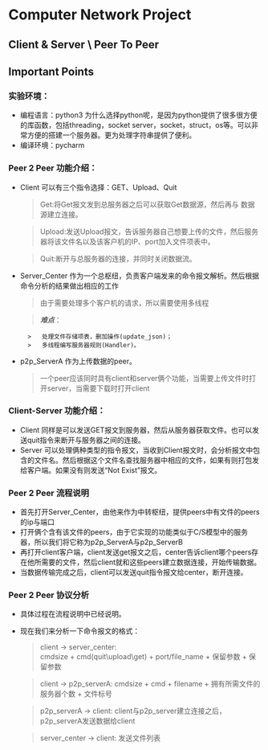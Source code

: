# Computer Network Project
Client & Server \\ Peer To Peer
-----------
## Important Points
###		实验环境：
-	编程语言：python3
	为什么选择python呢，是因为python提供了很多很方便的库函数，包括threading，socket
server，socket，struct，os等。可以非常方便的搭建一个服务器。更为处理字符串提供了便利。
-	编译环境：pycharm
###	Peer 2 Peer 功能介绍：
- Client 可以有三个指令选择：GET、Upload、Quit
	>	Get:将Get报文发到总服务器之后可以获取Get数据源，然后再与		数据源建立连接。
	
	>	Upload:发送Upload报文，告诉服务器自己想要上传的文件，然后服务器将该文件名以及该客户机的IP、port加入文件项表中。
	
	>	Quit:断开与总服务器的连接，并同时关闭数据流。
	
- Server_Center 作为一个总枢纽，负责客户端发来的命令报文解析。然后根据命令分析的结果做出相应的工作
	>	由于需要处理多个客户机的请求，所以需要使用多线程
	
	>	_**难点**_：
	
		>	处理文件存储项表，删加操作(update_json)；
		>	多线程编写服务器规则(Handler)。
- p2p_ServerA 作为上传数据的peer。
	>  一个peer应该同时具有client和server俩个功能，当需要上传文件时打开server，当需要下载时打开client

###	 Client-Server 功能介绍：
- Client	同样是可以发送GET报文到服务器，然后从服务器获取文件。也可以发送quit指令来断开与服务器之间的连接。
- Server	可以处理俩种类型的指令报文，当收到Client报文时，会分析报文中包含的文件名。然后根据这个文件名查找服务器中相应的文件，如果有则打包发给客户端。如果没有则发送“Not Exist”报文。

###		Peer 2 Peer 流程说明
-	首先打开Server_Center，由他来作为中转枢纽，提供peers中有文件的peers的ip与端口
- 	打开俩个含有该文件的peers，由于它实现的功能类似于C/S模型中的服务器，所以我们将它称为p2p_ServerA与p2p_ServerB
-  再打开client客户端，client发送get报文之后，center告诉client哪个peers存在他所需要的文件，然后client就和这些peers建立数据连接，开始传输数据。
-  当数据传输完成之后，client可以发送quit指令报文给center，断开连接。
###		Peer 2 Peer 协议分析
-	具体过程在流程说明中已经说明。
- 	现在我们来分析一下命令报文的格式：
  
	>	client -> server_center:  
		cmdsize + cmd(quit\upload\get) + port/file_name + 保留参数 + 保留参数
		
	>	client -> p2p_serverA:
		cmdsize + cmd + filename + 拥有所需文件的服务器个数 + 文件标号
		
	>	p2p_serverA -> client:
		client与p2p_server建立连接之后，p2p_serverA发送数据给client
		
	>	server_center -> client:
		发送文件列表
	
	